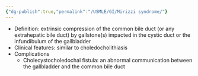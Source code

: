 ```yaml
---
{"dg-publish":true,"permalink":"/USMLE/GI/Mirizzi syndrome/"}
---
```


- Definition: extrinsic compression of the common bile duct (or any extrahepatic bile duct) by gallstone(s) impacted in the cystic duct or the infundibulum of the gallbladder
- Clinical features: similar to choledocholithiasis
- Complications
	- Cholecystocholedochal fistula: an abnormal communication between the gallbladder and the common bile duct
